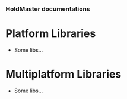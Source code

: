 ### HoldMaster documentations 

# Platform Libraries
* Some libs... 

# Multiplatform Libraries
* Some libs... 